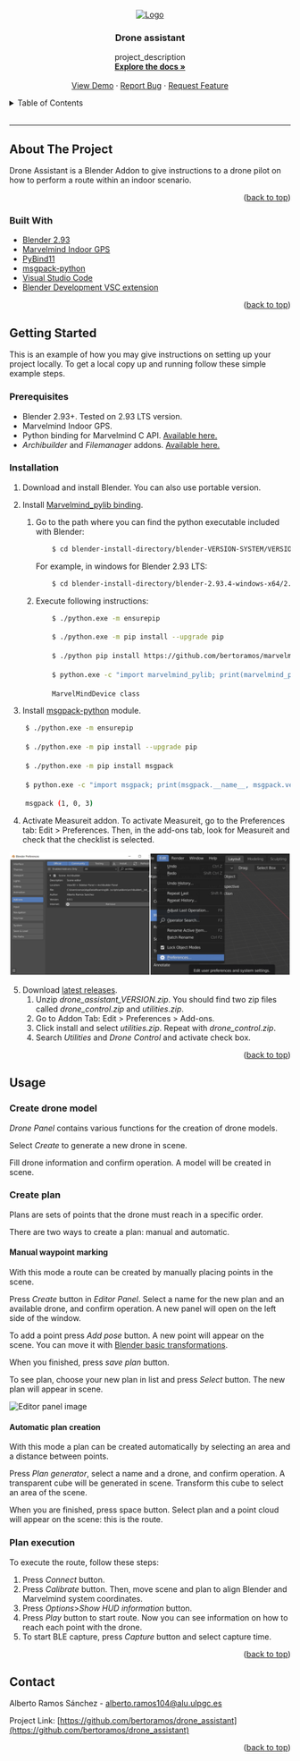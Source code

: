 <!--
# Debug execute

1. Install Visual Studio Code
2. Install Blender Development Extension : https://marketplace.visualstudio.com/items?itemName=JacquesLucke.blender-development
3. Install utilities addon in Blender.
3. Open drone_control folder with VSC.
4. Press CTRL-SHIFT-P, execute Blender Start and select Blender executable. Blender will open automatically.

-->

<div id="top"></div>

<!-- PROJECT SHIELDS -->
<!--
*** I'm using markdown "reference style" links for readability.
*** Reference links are enclosed in brackets [ ] instead of parentheses ( ).
*** See the bottom of this document for the declaration of the reference variables
*** for contributors-url, forks-url, etc. This is an optional, concise syntax you may use.
*** https://www.markdownguide.org/basic-syntax/#reference-style-links
-->

<!-- PROJECT LOGO -->
<br />
<div align="center">
  <a href="https://github.com/bertoramos/drone_assistant">
    <img src="images/logo.png" alt="Logo" width="80" height="80">
  </a>

<h3 align="center">Drone assistant</h3>

  <p align="center">
    project_description
    <br />
    <a href="https://github.com/bertoramos/drone_assistant"><strong>Explore the docs »</strong></a>
    <br />
    <br />
    <a href="https://www.youtube.com">View Demo</a>
    ·
    <a href="https://github.com/bertoramos/drone_assistant/issues">Report Bug</a>
    ·
    <a href="https://github.com/bertoramos/drone_assistant/issues">Request Feature</a>
  </p>
</div>



<!-- TABLE OF CONTENTS -->
<details>
  <summary>Table of Contents</summary>
  <ol>
    <li>
      <a href="#about-the-project">About The Project</a>
      <ul>
        <li><a href="#built-with">Built With</a></li>
      </ul>
    </li>
    <li>
      <a href="#getting-started">Getting Started</a>
      <ul>
        <li><a href="#prerequisites">Prerequisites</a></li>
        <li><a href="#installation">Installation</a></li>
        <li><a href="#debugging">Debugging</a></li>
      </ul>
    </li>
    <li><a href="#usage">Usage</a></li>
    <li><a href="#roadmap">Roadmap</a></li>
    <li><a href="#contributing">Contributing</a></li>
    <li><a href="#license">License</a></li>
    <li><a href="#contact">Contact</a></li>
    <li><a href="#acknowledgments">Acknowledgments</a></li>
  </ol>
</details>

<br>

---

<!-- ABOUT THE PROJECT -->
## About The Project

Drone Assistant is a Blender Addon to give instructions to a drone pilot on how to perform a route within an indoor scenario.

<p align="right">(<a href="#top">back to top</a>)</p>

### Built With

* [Blender 2.93](https://www.blender.org/download/releases/2-93/)
* [Marvelmind Indoor GPS](https://marvelmind.com/)
* [PyBind11](https://github.com/pybind/pybind11)
* [msgpack-python](https://github.com/msgpack/msgpack-python)
* [Visual Studio Code](https://code.visualstudio.com/)
* [Blender Development VSC extension](https://marketplace.visualstudio.com/items?itemName=JacquesLucke.blender-development)

<p align="right">(<a href="#top">back to top</a>)</p>



<!-- GETTING STARTED -->
## Getting Started

This is an example of how you may give instructions on setting up your project locally.
To get a local copy up and running follow these simple example steps.

### Prerequisites

 - Blender 2.93+. Tested on 2.93 LTS version.
 - Marvelmind Indoor GPS.
 - Python binding for Marvelmind C API. [Available here.](https://github.com/bertoramos/marvelmind_pylib)
 - *Archibuilder* and *Filemanager* addons. [Available here.](https://github.com/bertoramos/blender-editor)

### Installation

1. Download and install Blender. You can also use portable version.

2. Install [Marvelmind_pylib binding](https://github.com/bertoramos/marvelmind_pylib).
    1. Go to the path where you can find the python executable included with Blender:
        ```bash
            $ cd blender-install-directory/blender-VERSION-SYSTEM/VERSION/python/bin/
        ```

        For example, in windows for Blender 2.93 LTS: 
        ```bash
            $ cd blender-install-directory/blender-2.93.4-windows-x64/2.93/python/bin
        ```
    2. Execute following instructions:
        ```bash
            $ ./python.exe -m ensurepip
            
            $ ./python.exe -m pip install --upgrade pip
            
            $ ./python pip install https://github.com/bertoramos/marvelmind_pylib/releases/download/VERSION/SO-VERSION-FILE.zip

            $ python.exe -c "import marvelmind_pylib; print(marvelmind_pylib.__doc__)"

            MarvelMindDevice class

        ```

3. Install [msgpack-python](https://github.com/msgpack/msgpack-python) module.

```bash
    $ ./python.exe -m ensurepip

    $ ./python.exe -m pip install --upgrade pip
    
    $ ./python.exe -m pip install msgpack
    
    $ python.exe -c "import msgpack; print(msgpack.__name__, msgpack.version);"

    msgpack (1, 0, 3)

```

4. Activate Measureit addon. To activate Measureit, go to the Preferences tab: Edit > Preferences. Then, in the add-ons tab, look for Measureit and check that the checklist is selected.

![Activate addon menu](images/edit_install.png)

5. Download [latest releases](https://github.com/bertoramos/drone_assistant/releases).
    1. Unzip *drone_assistant_VERSION.zip*. You should find two zip files called *drone_control.zip* and *utilities.zip*.
    2. Go to Addon Tab: Edit > Preferences > Add-ons.
    3. Click install and select *utilities.zip*. Repeat with *drone_control.zip*.
    4. Search *Utilities* and *Drone Control* and activate check box.

<!-- 1. Get a free API Key at [https://example.com](https://example.com)
2. Clone the repo
   ```sh
   git clone https://github.com/bertoramos/drone_assistant.git
   ```
3. Install NPM packages
   ```sh
   npm install
   ```
4. Enter your API in `config.js`
   ```js
   const API_KEY = 'ENTER YOUR API';
   ```
-->

<p align="right">(<a href="#top">back to top</a>)</p>

<!-- USAGE EXAMPLES -->
## Usage

### Create drone model

*Drone Panel* contains various functions for the creation of drone models.

Select *Create* to generate a new drone in scene.

Fill drone information and confirm operation. A model will be created in scene.

### Create plan

Plans are sets of points that the drone must reach in a specific order.

There are two ways to create a plan: manual and automatic.

#### Manual waypoint marking

With this mode a route can be created by manually placing points in the scene.

Press *Create* button in *Editor Panel*. Select a name for the new plan and an available drone, and confirm operation. A new panel will open on the left side of the window.

To add a point press *Add pose* button. A new point will appear on the scene. You can move it with [Blender basic transformations](https://docs.blender.org/manual/en/latest/scene_layout/object/editing/transform/move.html).

When you finished, press *save plan* button.

To see plan, choose your new plan in list and press *Select* button. The new plan will appear in scene.

![Editor panel image]()

#### Automatic plan creation

With this mode a plan can be created automatically by selecting an area and a distance between points.

Press *Plan generator*, select a name and a drone, and confirm operation. A transparent cube will be generated in scene. Transform this cube to select an area of the scene. 

When you are finished, press space button. Select plan and a point cloud will appear on the scene: this is the route.

### Plan execution

To execute the route, follow these steps:

1. Press *Connect* button.
2. Press *Calibrate* button. Then, move scene and plan to align Blender and Marvelmind system coordinates.
3. Press *Options*>*Show HUD information* button.
4. Press *Play* button to start route. Now you can see information on how to reach each point with the drone.
5. To start BLE capture, press *Capture* button and select capture time. 

<p align="right">(<a href="#top">back to top</a>)</p>

<!-- CONTACT -->
## Contact

Alberto Ramos Sánchez - [alberto.ramos104@alu.ulpgc.es](mailto:alberto.ramos104@alu.ulpgc.es)

Project Link: [https://github.com/bertoramos/drone_assistant](https://github.com/bertoramos/drone_assistant)

<p align="right">(<a href="#top">back to top</a>)</p>